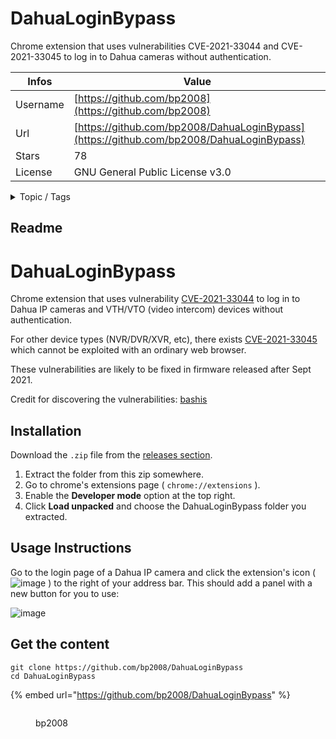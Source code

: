 # DahuaLoginBypass

Chrome extension that uses vulnerabilities CVE-2021-33044 and CVE-2021-33045 to log in to Dahua cameras without authentication.

| Infos    | Value                                                              |
| -------- | -------------------------------------------------------------------|
| Username | [https://github.com/bp2008](https://github.com/bp2008) |
| Url      | [https://github.com/bp2008/DahuaLoginBypass](https://github.com/bp2008/DahuaLoginBypass)                                               |
| Stars    | 78                                                          |
| License  | GNU General Public License v3.0                                                        |

<details>

<summary>Topic / Tags</summary>



</details>

## Readme

# DahuaLoginBypass
Chrome extension that uses vulnerability [CVE-2021-33044](https://packetstormsecurity.com/files/164423/Dahua-Authentication-Bypass.html) to log in to Dahua IP cameras and VTH/VTO (video intercom) devices without authentication.

For other device types (NVR/DVR/XVR, etc), there exists [CVE-2021-33045](https://packetstormsecurity.com/files/164423/Dahua-Authentication-Bypass.html) which cannot be exploited with an ordinary web browser.

These vulnerabilities are likely to be fixed in firmware released after Sept 2021.

Credit for discovering the vulnerabilities: [bashis](https://github.com/mcw0)

## Installation

Download the `.zip` file from the [releases section](https://github.com/bp2008/DahuaLoginBypass/releases).

1. Extract the folder from this zip somewhere.
2. Go to chrome's extensions page ( `chrome://extensions` ).
3. Enable the **Developer mode** option at the top right.
4. Click **Load unpacked** and choose the DahuaLoginBypass folder you extracted.

## Usage Instructions

Go to the login page of a Dahua IP camera and click the extension's icon ( ![image](https://user-images.githubusercontent.com/5639911/136862312-eaa5845f-2ed7-4d3c-8575-431b2f46ef87.png) ) to the right of your address bar.  This should add a panel with a new button for you to use:

![image](https://user-images.githubusercontent.com/5639911/137221417-ef9fe775-44c1-4517-919f-902f3ba3eda1.png)




## Get the content

```
git clone https://github.com/bp2008/DahuaLoginBypass
cd DahuaLoginBypass
```

{% embed url="https://github.com/bp2008/DahuaLoginBypass" %}

<figure><img src="https://avatars.githubusercontent.com/u/5639911?v=4" alt=""><figcaption><p>bp2008</p></figcaption></figure>
